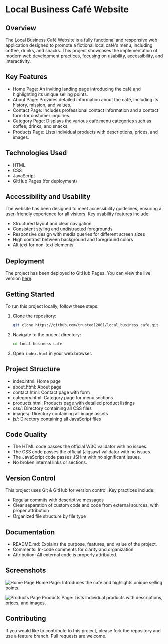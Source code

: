 # Local Business Café Website

## Overview

The Local Business Café Website is a fully functional and responsive web application designed to promote a fictional local café's menu, including coffee, drinks, and snacks. This project showcases the implementation of modern web development practices, focusing on usability, accessibility, and interactivity.

## Key Features

- Home Page: An inviting landing page introducing the café and highlighting its unique selling points.
- About Page: Provides detailed information about the café, including its history, mission, and values.
- Contact Page: Includes professional contact information and a contact form for customer inquiries.
- Category Page: Displays the various café menu categories such as coffee, drinks, and snacks.
- Products Page: Lists individual products with descriptions, prices, and images.

## Technologies Used

- HTML
- CSS
- JavaScript
- GitHub Pages (for deployment)

## Accessibility and Usability

The website has been designed to meet accessibility guidelines, ensuring a user-friendly experience for all visitors. Key usability features include:
- Structured layout and clear navigation
- Consistent styling and undistracted foregrounds
- Responsive design with media queries for different screen sizes
- High contrast between background and foreground colors
- Alt text for non-text elements

## Deployment

The project has been deployed to GitHub Pages. You can view the live version [here](https://trusted12001.github.io/local_business_cafe/).

## Getting Started

To run this project locally, follow these steps:

1. Clone the repository:
   ```bash
   git clone https://github.com/trusted12001/local_business_cafe.git
   ```
2. Navigate to the project directory:
   ```bash
   cd local-business-cafe
   ```
3. Open `index.html` in your web browser.

## Project Structure

- index.html: Home page
- about.html: About page
- contact.html: Contact page with form
- category.html: Category page for menu sections
- products.html: Products page with detailed product listings
- css/: Directory containing all CSS files
- images/: Directory containing all image assets
- js/: Directory containing all JavaScript files

## Code Quality

- The HTML code passes the official W3C validator with no issues.
- The CSS code passes the official (Jigsaw) validator with no issues.
- The JavaScript code passes JSHint with no significant issues.
- No broken internal links or sections.

## Version Control

This project uses Git & GitHub for version control. Key practices include:
- Regular commits with descriptive messages
- Clear separation of custom code and code from external sources, with proper attribution
- Organized file structure by file type

## Documentation

- README.md: Explains the purpose, features, and value of the project.
- Comments: In-code comments for clarity and organization.
- Attribution: All external code is properly attributed.

## Screenshots

![Home Page](https://trusted12001.github.io/local_business_cafe/assets/images/hom-page.jpg)
Home Page: Introduces the café and highlights unique selling points.

![Products Page](https://trusted12001.github.io/local_business_cafe/assets/images/products-page.jpg)
Products Page: Lists individual products with descriptions, prices, and images.

## Contributing

If you would like to contribute to this project, please fork the repository and use a feature branch. Pull requests are welcome.
